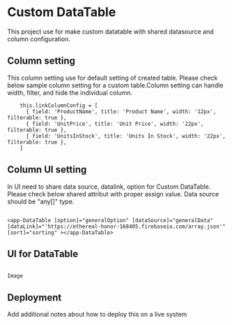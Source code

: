# Custom DataTable

This project use for make custom datatable with shared datasource and column configuration.

## Column setting

This column setting use for default setting of created table. Please check below sample column setting for a custom table.Column setting can handle width, filter, and hide the individual column.

```
    this.linkColumnConfig = [
      { field: 'ProductName', title: 'Product Name', width: '12px', filterable: true },
      { field: 'UnitPrice', title: 'Unit Price', width: '22px', filterable: true },
      { field: 'UnitsInStock', title: 'Units In Stock', width: '22px', filterable: true },
    ]

```

## Column UI setting

In UI need to share data source, datalink, option for Custom DataTable. Please check below shared attribut with proper assign value. Data source should be "any[]" type.

```

<app-DataTable [option]="generalOption" [dataSource]="generalData" [dataLink]="'https://ethereal-honor-168405.firebaseio.com/array.json'" [sort]="sorting" ></app-DataTable>

```

## UI for DataTable


```

Image

```

## Deployment

Add additional notes about how to deploy this on a live system